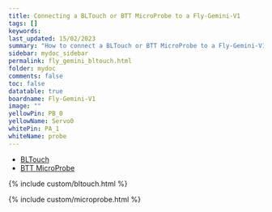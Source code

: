 ```yaml
---
title: Connecting a BLTouch or BTT MicroProbe to a Fly-Gemini-V1
tags: []
keywords: 
last_updated: 15/02/2023
summary: "How to connect a BLTouch or BTT MicroProbe to a Fly-Gemini-V1"
sidebar: mydoc_sidebar
permalink: fly_gemini_bltouch.html
folder: mydoc
comments: false
toc: false
datatable: true
boardname: Fly-Gemini-V1
image: ""
yellowPin: PB_0
yellowName: Servo0
whitePin: PA_1
whiteName: probe
---
```


<ul id="profileTabs" class="nav nav-tabs">
  <li class="active"><a class="noCrossRef" href="#bltouch" data-toggle="tab">BLTouch</a></li>  
	<li><a class="noCrossRef" href="#micro" data-toggle="tab">BTT MicroProbe</a></li>
</ul>
  <div class="tab-content">
<div role="tabpanel" class="tab-pane active" id="bltouch" markdown="1">

{% include custom/bltouch.html %}

</div>

<div role="tabpanel" class="tab-pane" id="micro" markdown="1">

{% include custom/microprobe.html %}

</div>

</div>
